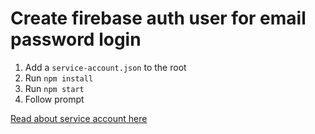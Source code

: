 # Create firebase auth user for email password login

1. Add a `service-account.json` to the root
2. Run `npm install`
3. Run `npm start`
4. Follow prompt

[Read about service account here](https://firebase.google.com/docs/admin/setup#set-up-project-and-service-account)
